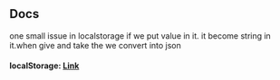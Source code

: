 # 

## Docs

one small issue in localstorage if we put value in it. it become string in it.when give and take the we convert into json 
#### localStorage: [Link](https://www.w3schools.com/jsref/prop_win_localstorage.asp)
